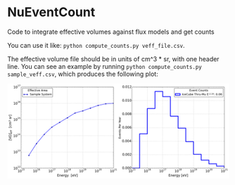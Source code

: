# NuEventCount
Code to integrate effective volumes against flux models and get counts

You can use it like: `python compute_counts.py veff_file.csv`.

The effective volume file should be in units of cm^3 * sr, with one header line. You can see an example by running `python compute_counts.py sample_veff.csv`, which produces the following plot:

![ScreenShot](example.png)